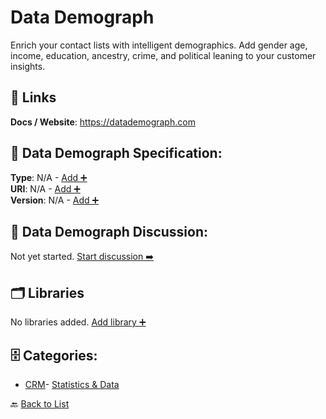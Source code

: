 # Data Demograph

Enrich your contact lists with intelligent demographics. Add gender age, income, education, ancestry, crime, and political leaning to your customer insights.

##  🔗 Links
**Docs / Website**: https://datademograph.com

## 🧬 Data Demograph Specification:
**Type**: N/A - [Add ➕](https://github.com/apis-list/apis-list/edit/main/apis.yaml#L4690)  
**URI**: N/A - [Add ➕](https://github.com/apis-list/apis-list/edit/main/apis.yaml#L4690)  
**Version**: N/A - [Add ➕](https://github.com/apis-list/apis-list/edit/main/apis.yaml#L4690)

## 💬 Data Demograph Discussion:
Not yet started. [Start discussion ➡️](https://github.com/apis-list/apis-list/discussions/new)

## 🗂️ Libraries

No libraries added. [Add library ➕](https://github.com/apis-list/apis-list/edit/main/apis.yaml#L4690)    


## 🗄️ Categories:
- [CRM](https://github.com/apis-list/apis-list#crm-)- [Statistics & Data](https://github.com/apis-list/apis-list#statistics--data-)

🔙  [Back to List](https://github.com/apis-list/apis-list)
